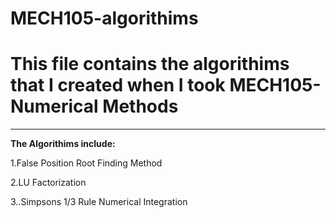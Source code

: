 # **MECH105-algorithims**
# This file contains the algorithims that I created when I took MECH105-Numerical Methods
-----------------------------------------------------------------


**The Algorithims include:**

1.False Position Root Finding Method

2.LU Factorization

3..Simpsons 1/3 Rule Numerical Integration
